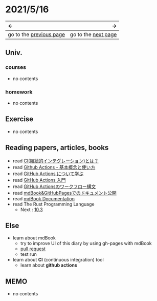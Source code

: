# 2021/5/16
|←|→|
|:---|---:|
go to the [previous page](./15th.md) | go to the [next page](url)

## Univ.
### courses
- no contents

### homework
- no contents

## Exercise
- no contents

## Reading papers, articles, books
- read [CI(継続的インテグレーション)とは？](https://cloudbees.techmatrix.jp/devops/ci/)
- read [Github Actions - 基本概念と使い方](https://qiita.com/Yuuki557/items/5ea3d46b8f6251805c4e)
- read [GitHub Actions について学ぶ](https://docs.github.com/ja/actions/learn-github-actions)
- read [GitHub Actions 入門](https://docs.github.com/ja/actions/learn-github-actions/introduction-to-github-actions)
- read [GitHub Actionsのワークフロー構文](https://docs.github.com/ja/actions/reference/workflow-syntax-for-github-actions)
- read [mdBook&GitHubPagesでのドキュメント公開](https://zenn.dev/404_fof/articles/272f2a88d2d519b1edb3)
- read [mdBook Documentation](https://rust-lang.github.io/mdBook/index.html)
- read The Rust Programming Language
    - Next : [10.3](https://doc.rust-jp.rs/book-ja/ch10-03-lifetime-syntax.html)

## Else
- learn about mdBook
    - try to improve UI of this diary by using gh-pages with mdBook
    - [pull request](https://github.com/OtsuKotsu/daily_log/pull/1)
    - test run
- learn about **CI** (continuous integration) tool
    - learn about **github actions**

## MEMO
- no contents
